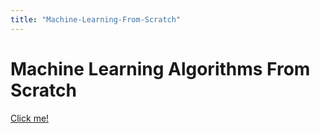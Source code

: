 ```yaml
---
title: "Machine-Learning-From-Scratch"
---
```


# Machine Learning Algorithms From Scratch

<a href="/blog">Click me!</a>
